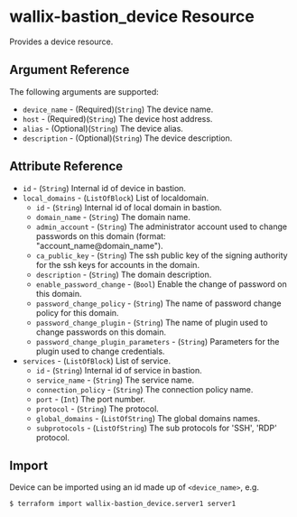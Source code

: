# wallix-bastion_device Resource

Provides a device resource.

## Argument Reference

The following arguments are supported:

* `device_name` - (Required)(`String`) The device name.
* `host` - (Required)(`String`) The device host address.
* `alias` - (Optional)(`String`) The device alias.
* `description` - (Optional)(`String`) The device description.

## Attribute Reference

* `id` - (`String`) Internal id of device in bastion.
* `local_domains` - (`ListOfBlock`) List of localdomain.
  * `id` - (`String`) Internal id of local domain in bastion.
  * `domain_name` - (`String`) The domain name.
  * `admin_account` - (`String`) The administrator account used to change passwords on this domain (format: "account_name@domain_name").
  * `ca_public_key` - (`String`) The ssh public key of the signing authority for the ssh keys for accounts in the domain.
  * `description` - (`String`) The domain description.
  * `enable_password_change` - (`Bool`) Enable the change of password on this domain.
  * `password_change_policy` - (`String`) The name of password change policy for this domain.
  * `password_change_plugin` - (`String`) The name of plugin used to change passwords on this domain.
  * `password_change_plugin_parameters` - (`String`) Parameters for the plugin used to change credentials.
* `services` - (`ListOfBlock`) List of service.
  * `id` - (`String`) Internal id of service in bastion.
  * `service_name` - (`String`) The service name.
  * `connection_policy` - (`String`) The connection policy name.
  * `port` - (`Int`) The port number.
  * `protocol` - (`String`) The protocol.
  * `global_domains` - (`ListOfString`) The global domains names.
  * `subprotocols` - (`ListOfString`) The sub protocols for 'SSH', 'RDP' protocol.

## Import

Device can be imported using an id made up of `<device_name>`, e.g.

```
$ terraform import wallix-bastion_device.server1 server1
```
